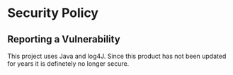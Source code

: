 # Security Policy

## Reporting a Vulnerability

This project uses Java and log4J. Since this product has not been updated for years it is definetely no longer secure.
